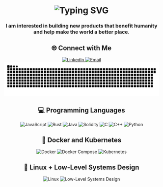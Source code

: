 <div align="center">
    <h1>
        <img src="https://readme-typing-svg.herokuapp.com?font=Jetbrains+mono&size=40&duration=3000&color=33FF33&center=true&vCenter=true&width=435&lines=Hey..;+I'm+Disant.." alt="Typing SVG"/>
    </h1>
</div>

<div align="center">
    <h3>I am interested in building new products that benefit humanity and help make the world a better place.</h3>
</div>

<div align="center">
    <h2>🌐 Connect with Me</h2>
    <a href="https://www.linkedin.com/in/disant-upadhyay/">
        <img src="https://img.shields.io/badge/LinkedIn-0077B5?style=for-the-badge&logo=linkedin&logoColor=white" alt="LinkedIn"/>
    </a>
    <a href="mailto:disant@biggeo.com">
        <img src="https://img.shields.io/badge/Email-d14836?style=for-the-badge&logo=gmail&logoColor=white" alt="Email"/>
    </a>
</div>

<picture>
  <source media="(prefers-color-scheme: dark)" srcset="dist/github-snake-dark.svg" />
  <source media="(prefers-color-scheme: light)" srcset="dist/github-snake-dark.svg" />
  <img alt="github-snake" src="dist/github-snake.svg" />
</picture>

<h2 align="center">💻 Programming Languages</h2>
<div align="center">
    <img src="https://img.shields.io/badge/JavaScript-F7DF1E?style=for-the-badge&logo=javascript&logoColor=black" alt="JavaScript"/>
    <img src="https://img.shields.io/badge/Rust-000000?style=for-the-badge&logo=rust&logoColor=white" alt="Rust"/>
    <img src="https://img.shields.io/badge/Java-ED8B00?style=for-the-badge&logo=java&logoColor=white" alt="Java"/>
    <img src="https://img.shields.io/badge/Solidity-363636?style=for-the-badge&logo=solidity&logoColor=white" alt="Solidity"/>
    <img src="https://img.shields.io/badge/C-00599C?style=for-the-badge&logo=c&logoColor=white" alt="C"/>
    <img src="https://img.shields.io/badge/C++-00599C?style=for-the-badge&logo=cpp&logoColor=white" alt="C++"/>
    <img src="https://img.shields.io/badge/Python-3776AB?style=for-the-badge&logo=python&logoColor=white" alt="Python"/>
</div>

<h2 align="center">🐳 Docker and Kubernetes</h2>
<div align="center">
    <img src="https://img.shields.io/badge/Docker-2496ED?style=for-the-badge&logo=docker&logoColor=white" alt="Docker"/>
    <img src="https://img.shields.io/badge/Docker_Compose-2496ED?style=for-the-badge&logo=docker&logoColor=white" alt="Docker Compose"/>
    <img src="https://img.shields.io/badge/Kubernetes-326CE5?style=for-the-badge&logo=kubernetes&logoColor=white" alt="Kubernetes"/>
</div>

<h2 align="center">🐧 Linux + Low-Level Systems Design</h2>
<div align="center">
    <img src="https://img.shields.io/badge/Linux-FCC624?style=for-the-badge&logo=linux&logoColor=black" alt="Linux"/>
    <img src="https://img.shields.io/badge/Low--Level%20Systems%20Design-000000?style=for-the-badge&logo=low-level-systems-design&logoColor=white" alt="Low-Level Systems Design"/>
</div>
